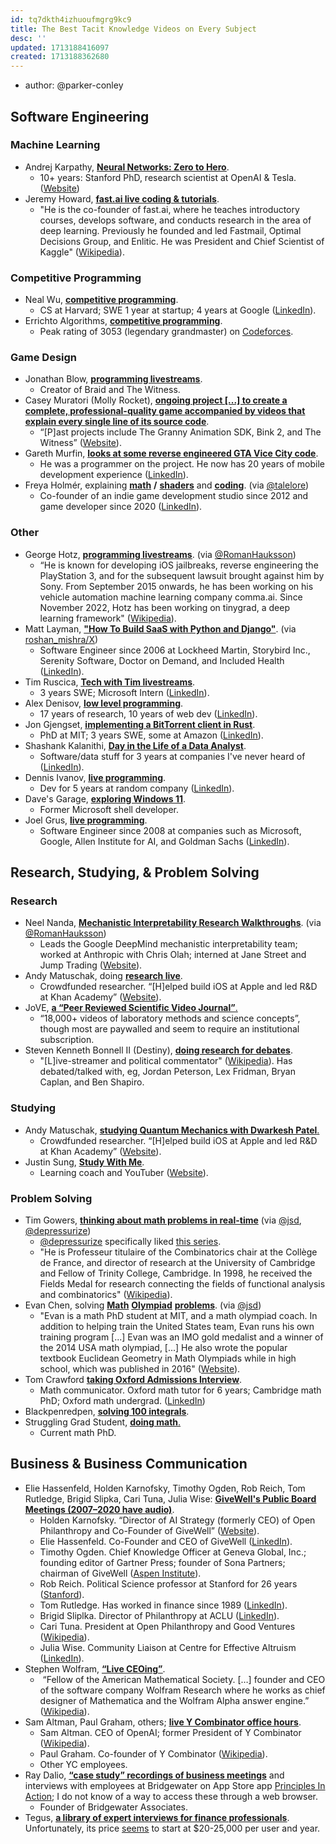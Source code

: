 ```yaml
---
id: tq7dkth4izhuoufmgrg9kc9
title: The Best Tacit Knowledge Videos on Every Subject
desc: ''
updated: 1713188416097
created: 1713188362680
---
```


- author: @parker-conley  

## Software Engineering

### Machine Learning

-   Andrej Karpathy, [**<u>Neural Networks: Zero to Hero</u>**](https://www.youtube.com/playlist?list=PLAqhIrjkxbuWI23v9cThsA9GvCAUhRvKZ).
    -   10+ years: Stanford PhD, research scientist at OpenAI & Tesla. ([<u>Website</u>](https://karpathy.ai/))
-   Jeremy Howard, [**fast.ai live coding & tutorials**](https://www.youtube.com/playlist?list=PLfYUBJiXbdtSLBPJ1GMx-sQWf6iNhb8mM).
    -   "He is the co-founder of fast.ai, where he teaches introductory courses, develops software, and conducts research in the area of deep learning. Previously he founded and led Fastmail, Optimal Decisions Group, and Enlitic. He was President and Chief Scientist of Kaggle" ([Wikipedia](https://en.wikipedia.org/wiki/Jeremy_Howard_(entrepreneur))).

### Competitive Programming

-   Neal Wu, [**<u>competitive programming</u>**](https://www.youtube.com/@NealWuProgramming).
    -   CS at Harvard; SWE 1 year at startup; 4 years at Google ([<u>LinkedIn</u>](https://www.linkedin.com/in/nealwu/)).
-   Errichto Algorithms, [**<u>competitive programming</u>**](https://www.youtube.com/@Errichto).
    -   Peak rating of 3053 (legendary grandmaster) on [<u>Codeforces</u>](https://codeforces.com/profile/Errichto).

### Game Design

-   Jonathan Blow, [**<u>programming livestreams</u>**](https://www.youtube.com/@UNOFFICIALJonathanBlow).
    -   Creator of Braid and The Witness.
-   Casey Muratori (Molly Rocket), [**<u>ongoing project [...] to create a complete, professional-quality game accompanied by videos that explain every single line of its source code</u>**](https://hero.handmade.network/episode/code).
    -   “\[P\]ast projects include The Granny Animation SDK, Bink 2, and The Witness” ([<u>Website</u>](https://caseymuratori.com/about)).
-   Gareth Murfin, [**<u>looks at some reverse engineered GTA Vice City code</u>**](https://www.youtube.com/watch?v=SebVNodMV4Q).
    -   He was a programmer on the project. He now has 20 years of mobile development experience ([<u>LinkedIn</u>](https://www.linkedin.com/in/androidguy)).
-   Freya Holmér, explaining [**math**](https://www.youtube.com/@acegikmo/streams) **/** [**shaders**](https://www.youtube.com/playlist?list=PLImQaTpSAdsCnJon-Eir92SZMl7tPBS4Z) and [**coding**](https://www.youtube.com/playlist?list=PLImQaTpSAdsBzCxgPRYIrQZXiukNRaMr7). (via [@talelore](https://www.lesswrong.com/users/talelore?mention=user))
    -   Co-founder of an indie game development studio since 2012 and game developer since 2020 ([LinkedIn](https://www.linkedin.com/in/acegikmo)).

### Other 

-   George Hotz, [**<u>programming livestreams</u>**](https://www.youtube.com/@geohotarchive). (via [@RomanHauksson](https://www.lesswrong.com/users/r-2?mention=user))
    -   “He is known for developing iOS jailbreaks, reverse engineering the PlayStation 3, and for the subsequent lawsuit brought against him by Sony. From September 2015 onwards, he has been working on his vehicle automation machine learning company comma.ai. Since November 2022, Hotz has been working on tinygrad, a deep learning framework" ([<u>Wikipedia</u>](https://en.wikipedia.org/wiki/George_Hotz)).
-   Matt Layman, [**"How To Build SaaS with Python and Django"**](https://www.youtube.com/playlist?list=PLFcKEo4b_n1wQA6lKtSqCq1dTMq1c2Lmw). (via [roshan\_mishra/X](https://x.com/roshan_mishra/status/1775332267721666673))
    -   Software Engineer since 2006 at Lockheed Martin, Storybird Inc., Serenity Software, Doctor on Demand, and Included Health ([LinkedIn](https://www.linkedin.com/in/mattlayman/)).
-   Tim Ruscica, [**<u>Tech with Tim livestreams</u>**](https://www.youtube.com/results?search_query=Tech+With+Tim+live).
    -   3 years SWE; Microsoft Intern ([<u>LinkedIn</u>](https://www.linkedin.com/in/tim-ruscica/)).
-   Alex Denisov, [**<u>low level programming</u>**](https://www.youtube.com/@LowByteProductions/streams).
    -   17 years of research, 10 years of web dev ([<u>LinkedIn</u>](https://www.linkedin.com/in/alexdenisov/)).
-   Jon Gjengset, [**<u>implementing a BitTorrent client in Rust</u>**](https://www.youtube.com/watch?v=jf_ddGnum_4).
    -   PhD at MIT; 3 years SWE, some at Amazon ([<u>LinkedIn</u>](https://www.linkedin.com/in/jonhoo/)).
-   Shashank Kalanithi, [**<u>Day in the Life of a Data Analyst</u>**](https://www.youtube.com/playlist?list=PL-u09-6gP5ZNXNcED3EOQj0mMNIByVkZM).
    -   Software/data stuff for 3 years at companies I've never heard of ([<u>LinkedIn</u>](https://www.linkedin.com/in/shashankkalanithi)).
-   Dennis Ivanov, [**<u>live programming</u>**](https://www.youtube.com/playlist?list=PL-51WBLyFTg261ZnHdaNC3M5safpAgC4J).
    -   Dev for 5 years at random company ([<u>LinkedIn</u>](https://www.linkedin.com/in/dennis-ivanov)).
-   Dave's Garage, [**<u>exploring Windows 11</u>**](https://www.youtube.com/watch?v=go1Iffj3asM&t=1710s).
    -   Former Microsoft shell developer.
-   Joel Grus, [**live programming**](https://www.youtube.com/@JoelGrus/streams).
    -   Software Engineer since 2008 at companies such as Microsoft, Google, Allen Institute for AI, and Goldman Sachs ([LinkedIn](https://www.linkedin.com/in/joelgrus/)).

## Research, Studying, & Problem Solving

### Research

-   Neel Nanda, [**<u>Mechanistic Interpretability Research Walkthroughs</u>**](https://www.youtube.com/playlist?list=PL7m7hLIqA0hr4dVOgjNwP2zjQGVHKeB7T). (via [@RomanHauksson](https://www.lesswrong.com/users/r-2?mention=user))
    -   Leads the Google DeepMind mechanistic interpretability team; worked at Anthropic with Chris Olah; interned at Jane Street and Jump Trading ([<u>Website</u>](https://www.neelnanda.io/about)).
-   Andy Matuschak, doing [**<u>research live</u>**](https://youtu.be/DGcs4tyey18?si=ymarQW6n15EeFpjd).
    -   Crowdfunded researcher. “\[H\]elped build iOS at Apple and led R&D at Khan Academy” ([<u>Website</u>](https://andymatuschak.org/)).
-   JoVE, [**<u>a “Peer Reviewed Scientific Video Journal”</u>**](https://app.jove.com/)<u>.</u>
    -   “18,000+ videos of laboratory methods and science concepts”, though most are paywalled and seem to require an institutional subscription.
-   Steven Kenneth Bonnell II (Destiny), [**doing research for debates**](https://www.youtube.com/playlist?list=PLdAZsbpWCH4N8SlRuNG7zNzltk5Lk17v5).
    -   "\[L\]ive-streamer and political commentator" ([Wikipedia](https://en.wikipedia.org/wiki/Destiny_(streamer))). Has debated/talked with, eg, Jordan Peterson, Lex Fridman, Bryan Caplan, and Ben Shapiro.

### Studying

-   Andy Matuschak, [**<u>studying Quantum Mechanics with Dwarkesh Patel</u>**](https://www.youtube.com/watch?v=OFuu4pesKf0&pp=ygUOYW5keSBtYXR1c2NoYWs%3D)<u>.</u>
    -   Crowdfunded researcher. “\[H\]elped build iOS at Apple and led R&D at Khan Academy” ([<u>Website</u>](https://andymatuschak.org/)).
-   Justin Sung, [**<u>Study With Me</u>**](https://www.youtube.com/watch?v=5JJnBuTQahs).
    -   Learning coach and YouTuber ([<u>Website</u>](https://icanstudy.com/)).

### Problem Solving

-   Tim Gowers, [**thinking about math problems in real-time**](https://www.youtube.com/@TimothyGowers0/videos) (via [@jsd](https://www.lesswrong.com/users/jsd?mention=user), [@depressurize](https://www.lesswrong.com/users/depressurize?mention=user))
    -   [@depressurize](https://www.lesswrong.com/users/depressurize?mention=user) specifically liked [this series](https://www.youtube.com/watch?v=fl4xw8293QI). 
    -   "He is Professeur titulaire of the Combinatorics chair at the Collège de France, and director of research at the University of Cambridge and Fellow of Trinity College, Cambridge. In 1998, he received the Fields Medal for research connecting the fields of functional analysis and combinatorics" ([Wikipedia](https://en.wikipedia.org/wiki/Timothy_Gowers)).
-   Evan Chen, solving [**Math**](https://www.youtube.com/playlist?list=PLi6h8GM1FA6weD_GuJh3A9_0tH-z91dzO) [**Olympiad**](https://www.youtube.com/playlist?list=PLi6h8GM1FA6yfhMMNqJi1mht4KmZnXpj6) [**problems**](https://www.youtube.com/playlist?list=PLi6h8GM1FA6yHh4gDk_ZYezmncU1EJUmZ). (via [@jsd](https://www.lesswrong.com/users/jsd?mention=user))
    -   "Evan is a math PhD student at MIT, and a math olympiad coach. In addition to helping train the United States team, Evan runs his own training program \[...\] Evan was an IMO gold medalist and a winner of the 2014 USA math olympiad, \[...\] He also wrote the popular textbook Euclidean Geometry in Math Olympiads while in high school, which was published in 2016" ([Website](https://web.evanchen.cc/)).
-   Tom Crawford [**<u>taking Oxford Admissions Interview</u>**](https://youtu.be/efXbABwhCtE?si=-Xd7_I3tVU_oWE_8).
    -   Math communicator. Oxford math tutor for 6 years; Cambridge math PhD; Oxford math undergrad. ([<u>LinkedIn</u>](https://www.linkedin.com/in/tom-crawford-maths))
-   Blackpenredpen, [**<u>solving 100 integrals</u>**](https://www.youtube.com/watch?v=dgm4-3-Iv3s).
-   Struggling Grad Student, [**<u>doing math</u>**](https://www.youtube.com/@PhDVlog777)<u>.</u>
    -   Current math PhD.

## Business & Business Communication

-   Elie Hassenfeld, Holden Karnofsky, Timothy Ogden, Rob Reich, Tom Rutledge, Brigid Slipka, Cari Tuna, Julia Wise: [**<u>GiveWell's Public Board Meetings (2007–2020 have audio)</u>**](https://www.givewell.org/about/official-records#Boardmeetings).
    -   Holden Karnofsky. “Director of AI Strategy (formerly CEO) of Open Philanthropy and Co-Founder of GiveWell” ([<u>Website</u>](https://www.cold-takes.com/about/)).
    -   Elie Hassenfeld. Co-Founder and CEO of GiveWell ([<u>LinkedIn</u>](https://www.linkedin.com/in/elie-hassenfeld-92072a9/)).
    -   Timothy Ogden. Chief Knowledge Officer at Geneva Global, Inc.; founding editor of Gartner Press; founder of Sona Partners; chairman of GiveWell ([<u>Aspen Institute</u>](https://www.aspeninstitute.org/people/tim-ogden/)).
    -   Rob Reich. Political Science professor at Stanford for 26 years ([<u>Stanford</u>](https://politicalscience.stanford.edu/people/rob-reich)).
    -   Tom Rutledge. Has worked in finance since 1989 ([<u>LinkedIn</u>](https://www.linkedin.com/in/trutledge/)). 
    -   Brigid Sliplka. Director of Philanthropy at ACLU ([<u>LinkedIn</u>](https://www.linkedin.com/in/brigidslipka/)).
    -   Cari Tuna. President at Open Philanthropy and Good Ventures ([<u>Wikipedia</u>](https://en.wikipedia.org/wiki/Cari_Tuna)).
    -   Julia Wise. Community Liaison at Centre for Effective Altruism ([<u>LinkedIn</u>](https://www.linkedin.com/in/juliawise/)).
-   Stephen Wolfram, [**<u>“Live CEOing”</u>**](https://livestreams.stephenwolfram.com/category/live-ceoing/).
    -    “Fellow of the American Mathematical Society. \[…\] founder and CEO of the software company Wolfram Research where he works as chief designer of Mathematica and the Wolfram Alpha answer engine.” ([<u>Wikipedia</u>](https://en.wikipedia.org/wiki/Stephen_Wolfram)).
-   Sam Altman, Paul Graham, others; [**<u>live Y Combinator office hours</u>**](https://www.youtube.com/playlist?list=PLyrzRJBw8IRT8vzL2hVAF_btt3lTCIZcL).
    -   Sam Altman. CEO of OpenAI; former President of Y Combinator ([<u>Wikipedia</u>](https://en.wikipedia.org/wiki/Sam_Altman)).
    -   Paul Graham. Co-founder of Y Combinator ([<u>Wikipedia</u>](https://en.wikipedia.org/wiki/Paul_Graham_(programmer))).
    -   Other YC employees.
-   Ray Dalio, [**“case study” recordings of business meetings**](https://apps.apple.com/us/app/principles-in-action/id1211294305) and interviews with employees at Bridgewater on App Store app <u>Principles In Action</u>; I do not know of a way to access these through a web browser.
    -   Founder of Bridgewater Associates.
-   Tegus, [**<u>a library of expert interviews for finance professionals</u>**](https://www.tegus.com/). Unfortunately, its price [<u>seems</u>](https://inex.one/expert-network-directory/tegus-expert-network) to start at $20-25,000 per user and year.